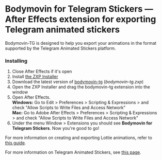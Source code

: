 # Bodymovin for Telegram Stickers — After Effects extension for exporting Telegram animated stickers 

Bodymovin-TG is designed to help you export your animations in the format supported by the Telegram Animated Stickers platform.

### Installing
 
1. Close After Effects if it's open
2. Install [the ZXP Installer][zxp_installer] 
3. Download the latest version of [bodymovin-tg][bodymovin_tg] (*bodymovin-tg.zxp*)
4. Open the ZXP Installer and drag the bodymovin-tg extension into the window
5. Open After Effects.  
**Windows:** Go to Edit > Preferences > Scripting & Expressions > and check "Allow Scripts to Write Files and Access Network"  
**Mac:** Go to Adobe After Effects > Preferences > Scripting & Expressions > and check "Allow Scripts to Write Files and Access Network"
6. Under the menu Window > Extensions you should see **Bodymovin for Telegram Stickers**. Now you're good to go!

For more information on creating and exporting Lottie animations, refer to [this guide][ae_guide].

For more information on Telegram Animated Stickers, see [this page][animated_stickers].

[//]: # (LINKS)
[zxp_installer]: https://zxpinstaller.com
[bodymovin_tg]: https://github.com/TelegramMessenger/bodymovin-extension/releases
[ae_guide]: http://airbnb.io/lottie/#/after-effects?id=creating-lottie-animations
[animated_stickers]: https://core.telegram.org/animated_stickers
